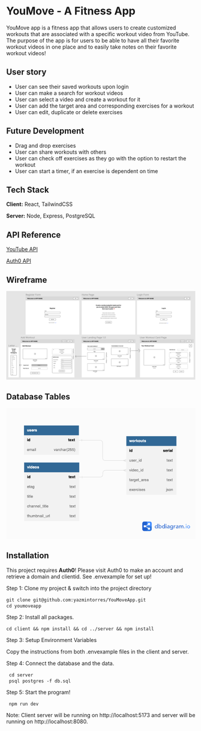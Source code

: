 
# YouMove - A Fitness App

YouMove app is a fitness app that allows users to create customized workouts that are associated with a specific workout video from YouTube. The purpose of the app is for users to be able to have all their favorite workout videos in one place and to easily take notes on their favorite workout videos!

## User story 
- User can see their saved workouts upon login 
- User can make a search for workout videos 
- User can select a video and create a workout for it 
- User can add the target area and corresponding exercises for a workout
- User can edit, duplicate or delete exercises

## Future Development 
- Drag and drop exercises 
- User can share workouts with others 
- User can check off exercises as they go with the option to restart the workout
- User can start a timer, if an exercise is dependent on time

## Tech Stack

**Client:** React, TailwindCSS

**Server:** Node, Express, PostgreSQL

## API Reference

[YouTube API](https://developers.google.com/youtube/v3)

[Auth0 API](https://auth0.com/docs/api)

## Wireframe 

![Wireframe](images/wireframe.png)

## Database Tables

![Tables](images/DBSchema.png)

## Installation

This project requires **Auth0**! Please visit Auth0 to make an account and retrieve a domain and clientid. See .envexample for set up!

Step 1: Clone my project & switch into the project directory 

  ```
  git clone git@github.com:yazmintorres/YouMoveApp.git
  cd youmoveapp
```

Step 2: Install all packages.

  ```
  cd client && npm install && cd ../server && npm install
```

Step 3: Setup Environment Variables

Copy the instructions from both .envexample files in the client and server.

Step 4: Connect the database and the data.

  ```
   cd server
   psql postgres -f db.sql
```

Step 5: Start the program!

  ```
   npm run dev
```

Note: Client server will be running on http://localhost:5173 and server will be running on http://localhost:8080.
